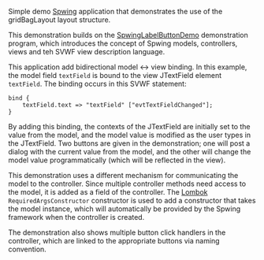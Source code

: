 Simple demo [Spwing](https://github.com/bobhablutzel/spwing) application that 
demonstrates the use of the gridBagLayout layout structure.

This demonstration builds on the [SpwingLabelButtonDemo](https://github.com/bobhablutzel/SpwingLabelButtonDemo)
demonstration program, which introduces the concept of Spwing models, controllers, views and teh 
SVWF view description language.

This application add bidirectional model <-> view binding. In this example,
the model field ```textField``` is bound to the view JTextField element ```textField```.
The binding occurs in this SVWF statement:

```
bind {
    textField.text => "textField" ["evtTextFieldChanged"];
}
```

By adding this binding, the contexts of the JTextField are initially set to the 
value from the model, and the model value is modified as the user types in the JTextField.
Two buttons are given in the demonstration; one will post a dialog with the current
value from the model, and the other will change the model value programmatically (which
will be reflected in the view).

This demonstration uses a different mechanism for communicating the model to the controller.
Since multiple controller methods need access to the model, it is added as a field of the 
controller. The [Lombok](https://projectlombok.org/) ```RequiredArgsConstructor``` constructor is used to add a constructor
that takes the model instance, which will automatically be provided by the Spwing framework
when the controller is created.

The demonstration also shows multiple button click handlers in the controller, which are linked
to the appropriate buttons via naming convention.

